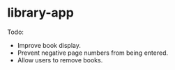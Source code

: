 # library-app
Todo:
- Improve book display.
- Prevent negative page numbers from being entered.
- Allow users to remove books.
